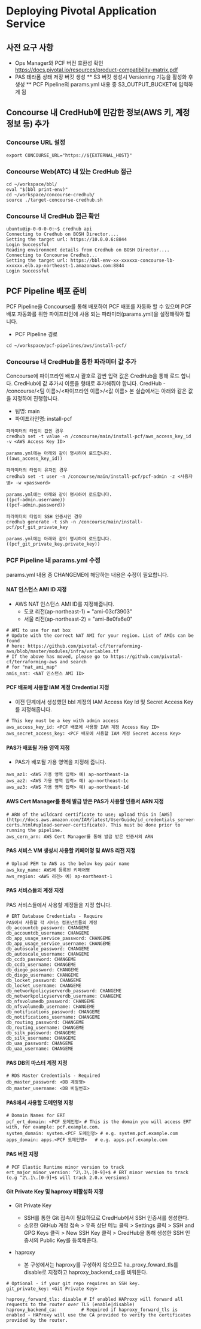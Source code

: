 # Deploying Pivotal Application Service
## 사전 요구 사항
* Ops Manager와 PCF 버전 호환성 확인
https://docs.pivotal.io/resources/product-compatibility-matrix.pdf
* PAS 테라폼 상태 저장 버킷 생성
** S3 버킷 생성시 Versioning 기능을 활성화 후 생성
** PCF Pipeline의 params.yml 내용 중 S3_OUTPUT_BUCKET에 입력하게 됨

## Concourse 내 CredHub에 민감한 정보(AWS 키, 계정 정보 등) 추가
### Concourse URL 설정
```
export CONCOURSE_URL="https://${EXTERNAL_HOST}"
```
### Concourse Web(ATC) 내 있는 CredHub 접근
```
cd ~/workspace/bbl/
eval "$(bbl print-env)"
cd ~/workspace/concourse-credhub/
source ./target-concourse-credhub.sh
```
### Concourse 내 CredHub 접근 확인
```
ubuntu@ip-0-0-0-0:~$ credhub api
Connecting to Credhub on BOSH Director....
Setting the target url: https://10.0.0.6:8844
Login Successful
Reading environment details from Credhub on BOSH Director....
Connecting to Concourse Credhub...
Setting the target url: https://bbl-env-xx-xxxxxx-concourse-lb-xxxxxx.elb.ap-northeast-1.amazonaws.com:8844
Login Successful
```
## PCF Pipeline 배포 준비
PCF Pipeline을 Concourse를 통해 배포하여 PCF 배포를 자동화 할 수 있으며
PCF 배포 자동화를 위한 파이프라인에 사용 되는 파라미터(params.yml)을 설정해줘야 합니다.
* PCF Pipeline 경로
```
cd ~/workspace/pcf-pipelines/aws/install-pcf/
```

### Concourse 내 CredHub을 통한 파라미터 값 추가
Concourse에 파이프라인 배포시 괄호로 감싼 입력 값은 CredHub을 통해 로드 합니다.
CredHub에 값 추가시 이름을 형태로 추가해줘야 합니다.
CredHub - /concourse/<팀 이름>/<파이프라인 이름>/<값 이름>
본 실습에서는 아래와 같은 값을 지정하여 진행합니다.
* 팀명: main
* 파이프라인명: install-pcf
```
파라미터의 타입이 값인 경우
credhub set -t value -n /concourse/main/install-pcf/aws_access_key_id -v <AWS Access Key ID>

params.yml에는 아래와 같이 명시하여 로드합니다.
((aws_access_key_id))

파라미터의 타입이 유저인 경우
credhub set -t user -n /concourse/main/install-pcf/pcf-admin -z <사용자명> -w <password>

params.yml에는 아래와 같이 명시하여 로드합니다.
((pcf-admin.username))
((pcf-admin.password))

파라미터의 타입이 SSH 인증서인 경우
credhub generate -t ssh -n /concourse/main/install-pcf/pcf_git_private_key

params.yml에는 아래와 같이 명시하여 로드합니다.
((pcf_git_private_key.private_key))

```

### PCF Pipeline 내 params.yml 수정
params.yml 내용 중 CHANGEME에 해당하는 내용은 수정이 필요합니다.

#### NAT 인스턴스 AMI ID 지정
* AWS NAT 인스턴스 AMI ID를 지정해줍니다.
  * 도쿄 리전(ap-northeast-1) = "ami-03cf3903"
  * 서울 리전(ap-northeast-2) = "ami-8e0fa6e0"
```
# AMI to use for nat box
# Update with the correct NAT AMI for your region. List of AMIs can be found
# here: https://github.com/pivotal-cf/terraforming-aws/blob/master/modules/infra/variables.tf
# If the above has moved, please go to https://github.com/pivotal-cf/terraforming-aws and search
# for "nat_ami_map"
amis_nat: <NAT 인스턴스 AMI ID>
```
#### PCF 배포에 사용할 IAM 계정 Credential 지정
* 이전 단계에서 생성했던 bbl 계정의 IAM Access Key Id 및 Secret Access Key를 지정해줍니다.
```
# This key must be a key with admin access
aws_access_key_id: <PCF 배포에 사용할 IAM 계정 Access Key ID>
aws_secret_access_key: <PCF 배포에 사용할 IAM 계정 Secret Access Key>
```
#### PAS가 배포될 가용 영역 지정
* PAS가 배포될 가용 영역을 지정해 줍니다.
```
aws_az1: <AWS 가용 영역 입력> 예) ap-northeast-1a
aws_az2: <AWS 가용 영역 입력> 예) ap-northeast-1c
aws_az3: <AWS 가용 영역 입력> 예) ap-northeast-1d
```
#### AWS Cert Manager를 통해 발급 받은 PAS가 사용할 인증서 ARN 지정
```
# ARN of the wildcard certificate to use; upload this in [AWS](http://docs.aws.amazon.com/IAM/latest/UserGuide/id_credentials_server-certs.html#upload-server-certificate). This must be done prior to running the pipeline.
aws_cern_arn: AWS Cert Manager를 통해 발급 받은 인증서의 ARN
```
#### PAS 서비스 VM 생성시 사용할 키페어명 및 AWS 리전 지정
```
# Upload PEM to AWS as the below key pair name
aws_key_name: AWS에 등록된 키페어명
aws_region: <AWS 리전> 예) ap-northeast-1
```
#### PAS 서비스들의 계정 지정
PAS 서비스들에서 사용할 계정들을 지정 합니다.
```
# ERT Database Credentials - Require
PAS에서 사용할 각 서비스 컴포넌트들의 계정
db_accountdb_password: CHANGEME
db_accountdb_username: CHANGEME
db_app_usage_service_password: CHANGEME
db_app_usage_service_username: CHANGEME
db_autoscale_password: CHANGEME
db_autoscale_username: CHANGEME
db_ccdb_password: CHANGEME
db_ccdb_username: CHANGEME
db_diego_password: CHANGEME
db_diego_username: CHANGEME
db_locket_password: CHANGEME
db_locket_username: CHANGEME
db_networkpolicyserverdb_password: CHANGEME
db_networkpolicyserverdb_username: CHANGEME
db_nfsvolumedb_password: CHANGEME
db_nfsvolumedb_username: CHANGEME
db_notifications_password: CHANGEME
db_notifications_username: CHANGEME
db_routing_password: CHANGEME
db_routing_username: CHANGEME
db_silk_password: CHANGEME
db_silk_username: CHANGEME
db_uaa_password: CHANGEME
db_uaa_username: CHANGEME
```
#### PAS DB의 마스터 계정 지정
```
# RDS Master Credentials - Required
db_master_password: <DB 계정명>
db_master_username: <DB 비밀번호>
```

#### PAS에서 사용할 도메인명 지정
```
# Domain Names for ERT
pcf_ert_domain: <PCF 도메인명> # This is the domain you will access ERT with, for example: pcf.example.com.
system_domain: system.<PCF 도메인명> # e.g. system.pcf.example.com
apps_domain: apps.<PCF 도메인명>   # e.g. apps.pcf.example.com
```
#### PAS 버전 지정
```
# PCF Elastic Runtime minor version to track
ert_major_minor_version: ^2\.3\.[0-9]+$ # ERT minor version to track (e.g ^2\.1\.[0-9]+$ will track 2.0.x versions)
```

#### Git Private Key 및 haproxy 비활성화 지정
* Git Private Key
  * SSH를 통한 Git 접속이 필요하므로 CredHub에서 SSH 인증서를 생성한다.
  * 소유한 GitHub 계정 접속 > 우측 상단 메뉴 클릭 > Settings 클릭 > SSH and GPG Keys 클릭 > New SSH Key 클릭 > CredHub을 통해 생성한 SSH 인증서의 Public Key를 등록해준다.

* haproxy
  * 본 구성에서는 haproxy를 구성하지 않으므로 ha_proxy_foward_tls를 disable로 지정하고 haproxy_backend_ca를 비워둔다.
```
# Optional - if your git repo requires an SSH key.
git_private_key: <Git Private Key>

haproxy_forward_tls: disable # If enabled HAProxy will forward all requests to the router over TLS (enable|disable)
haproxy_backend_ca:         # Required if haproxy_forward_tls is enabled - HAProxy will use the CA provided to verify the certificates provided by the router.
```



